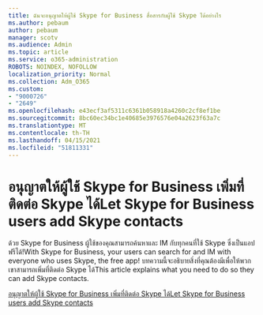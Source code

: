 ```yaml
---
title: ฉันจะอนุญาตให้ผู้ใช้ Skype for Business สื่อสารกับผู้ใช้ Skype ได้อย่างไร
ms.author: pebaum
author: pebaum
manager: scotv
ms.audience: Admin
ms.topic: article
ms.service: o365-administration
ROBOTS: NOINDEX, NOFOLLOW
localization_priority: Normal
ms.collection: Adm_O365
ms.custom:
- "9000726"
- "2649"
ms.openlocfilehash: e43ecf3af5311c6361b058918a4260c2cf8ef1be
ms.sourcegitcommit: 8bc60ec34bc1e40685e3976576e04a2623f63a7c
ms.translationtype: MT
ms.contentlocale: th-TH
ms.lasthandoff: 04/15/2021
ms.locfileid: "51811331"
---
```

# <a name="let-skype-for-business-users-add-skype-contacts"></a><span data-ttu-id="bb8f2-102">อนุญาตให้ผู้ใช้ Skype for Business เพิ่มที่ติดต่อ Skype ได้</span><span class="sxs-lookup"><span data-stu-id="bb8f2-102">Let Skype for Business users add Skype contacts</span></span>

<span data-ttu-id="bb8f2-103">ด้วย Skype for Business ผู้ใช้ของคุณสามารถค้นหาและ IM กับทุกคนที่ใช้ Skype ซึ่งเป็นแอปฟรีได้!</span><span class="sxs-lookup"><span data-stu-id="bb8f2-103">With Skype for Business, your users can search for and IM with everyone who uses Skype, the free app!</span></span> <span data-ttu-id="bb8f2-104">บทความนี้จะอธิบายสิ่งที่คุณต้องมีเพื่อให้พวกเขาสามารถเพิ่มที่ติดต่อ Skype ได้</span><span class="sxs-lookup"><span data-stu-id="bb8f2-104">This article explains what you need to do so they can add Skype contacts.</span></span>

[<span data-ttu-id="bb8f2-105">อนุญาตให้ผู้ใช้ Skype for Business เพิ่มที่ติดต่อ Skype ได้</span><span class="sxs-lookup"><span data-stu-id="bb8f2-105">Let Skype for Business users add Skype contacts</span></span>](https://docs.microsoft.com/skypeforbusiness/set-up-skype-for-business-online/let-skype-for-business-users-add-skype-contacts)